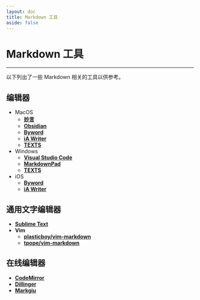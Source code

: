 ```yaml
---
layout: doc
title: Markdown 工具
aside: false
---
```

# Markdown 工具

----

以下列出了一些 Markdown 相关的工具以供参考。

## 编辑器

- MacOS
  - [**妙言**][p:miao-yan]
  - [**Obsidian**][p:obsidian]
  - [**Byword**][p:byword]
  - [**iA Writer**][p:ia-writer]
  - [**TEXTS**][p:texts]
- Windows
  - [**Visual Studio Code**][p:vscode]
  - [**MarkdownPad**][p:markdownpad]
  - [**TEXTS**][p:texts]
- iOS
  - [**Byword**][p:byword]
  - [**iA Writer**][p:ia-writer]

## 通用文字编辑器

- [**Sublime Text**][p:sublime-text]
- **Vim**
  - [**plasticboy/vim-markdown**][p:plasticboy]
  - [**tpope/vim-markdown**][p:tpope]

## 在线编辑器

- [**CodeMirror**][p:code-mirror]
- [**Dillinger**][p:dillinger]
- [**Markgiu**][p:markgiu]

[p:miao-yan]: https://miaoyan.app
[p:obsidian]: https://obsidian.md
[p:byword]: https://bywordapp.com
[p:ia-writer]: https://ia.net/writer
[p:texts]: https://texts.io
[p:vscode]: https://code.visualstudio.com
[p:markdownpad]: https://markdownpad.com
[p:sublime-text]: https://www.sublimetext.com
[p:plasticboy]: https://github.com/plasticboy/vim-markdown
[p:tpope]: https://github.com/tpope/vim-markdown
[p:code-mirror]: https://codemirror.net
[p:dillinger]: https://dillinger.io
[p:markgiu]: https://github.com/bianchimro/markgiu
